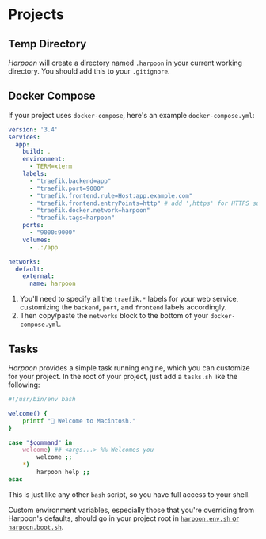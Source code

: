 # Projects

## Temp Directory

_Harpoon_ will create a directory named `.harpoon` in your current
working directory. You should add this to your `.gitignore`.

## Docker Compose

If your project uses `docker-compose`, here's an example
`docker-compose.yml`:

```yaml
version: '3.4'
services:
  app:
    build: .
    environment:
      - TERM=xterm
    labels:
      - "traefik.backend=app"
      - "traefik.port=9000"
      - "traefik.frontend.rule=Host:app.example.com"
      - "traefik.frontend.entryPoints=http" # add ',https' for HTTPS support
      - "traefik.docker.network=harpoon"
      - "traefik.tags=harpoon"
    ports:
      - "9000:9000"
    volumes:
      - .:/app

networks:
  default:
    external:
      name: harpoon
```

1. You'll need to specify all the `traefik.*` labels for your web
   service, customizing the `backend`, `port`, and `frontend` labels
   accordingly.
2. Then copy/paste the `networks` block to the bottom of your
   `docker-compose.yml`.

## Tasks

_Harpoon_ provides a simple task running engine, which you can customize
for your project. In the root of your project, just add a `tasks.sh`
like the following:

```bash
#!/usr/bin/env bash

welcome() {
    printf " Welcome to Macintosh."
}

case "$command" in
    welcome) ## <args...> %% Welcomes you
        welcome ;;
    *)
        harpoon help ;;
esac
```

This is just like any other `bash` script, so you have full access to
your shell.

Custom environment variables, especially those that you're overriding
from Harpoon's defaults, should go in your project root in
[`harpoon.env.sh` or `harpoon.boot.sh`](configuration.md).
